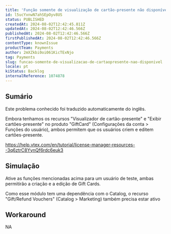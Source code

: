 ```yaml
---
title: 'Função somente de visualização de cartão-presente não disponível'
id: l5ucYxnwN7ahSEpOyv8US
status: PUBLISHED
createdAt: 2024-08-02T12:42:45.811Z
updatedAt: 2024-08-02T12:42:46.566Z
publishedAt: 2024-08-02T12:42:46.566Z
firstPublishedAt: 2024-08-02T12:42:46.566Z
contentType: knownIssue
productTeam: Payments
author: 2mXZkbi0oi061KicTExNjo
tag: Payments
slug: funcao-somente-de-visualizacao-de-cartaopresente-nao-disponivel
locale: pt
kiStatus: Backlog
internalReference: 1074878
---
```


## Sumário

<div class="alert alert-info">
  <p>Este problema conhecido foi traduzido automaticamente do inglês.</p>
</div>


Embora tenhamos os recursos "Visualizador de cartão-presente" e "Exibir cartões-presente" no produto "GiftCard" (Configurações da conta > Funções do usuário), ambos permitem que os usuários criem e editem cartões-presente.

https://help.vtex.com/en/tutorial/license-manager-resources--3q6ztrC8YynQf6rdc6euk3

## Simulação


Ative as funções mencionadas acima para um usuário de teste, ambas permitirão a criação e a edição de Gift Cards.

Como esse módulo tem uma dependência com o Catalog, o recurso "Gift/Refund Vouchers" (Catalog > Marketing) também precisa estar ativo

## Workaround


NA




